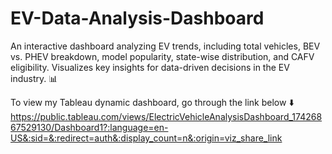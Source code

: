 # EV-Data-Analysis-Dashboard
An interactive dashboard analyzing EV trends, including total vehicles, BEV vs. PHEV breakdown, model popularity, state-wise distribution, and CAFV eligibility. Visualizes key insights for data-driven decisions in the EV industry. 📊

To view my Tableau dynamic dashboard, go through the link below ⬇️
https://public.tableau.com/views/ElectricVehicleAnalysisDashboard_17426867529130/Dashboard1?:language=en-US&:sid=&:redirect=auth&:display_count=n&:origin=viz_share_link

